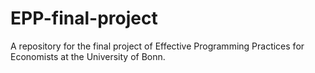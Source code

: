 # EPP-final-project
A repository for the final project of Effective Programming Practices for Economists at the University of Bonn.
